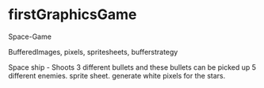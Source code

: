 # firstGraphicsGame

Space-Game

BufferedImages, pixels, spritesheets, bufferstrategy

Space ship - Shoots 3 different bullets and these bullets can be picked up
5 different enemies.
sprite sheet.
generate white pixels for the stars.

